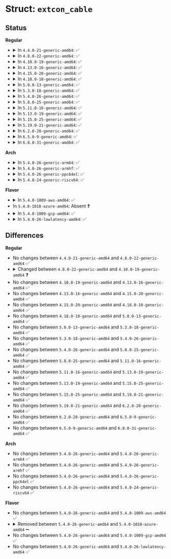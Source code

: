# Struct: <code>extcon_cable</code>

## Status
<b>Regular</b>
<ul>
<li>
<details>
<summary>In <code>4.4.0-21-generic-amd64</code>: ✅</summary>

```c
struct extcon_cable {
    struct extcon_dev * edev;
    int cable_index;
    struct attribute_group attr_g;
    struct device_attribute attr_name;
    struct device_attribute attr_state;
    struct attribute *[3] attrs;
}
```
</details>
</li>
<li>
<details>
<summary>In <code>4.8.0-22-generic-amd64</code>: ✅</summary>

```c
struct extcon_cable {
    struct extcon_dev * edev;
    int cable_index;
    struct attribute_group attr_g;
    struct device_attribute attr_name;
    struct device_attribute attr_state;
    struct attribute *[3] attrs;
}
```
</details>
</li>
<li>
<details>
<summary>In <code>4.10.0-19-generic-amd64</code>: ✅</summary>

```c
struct extcon_cable {
    struct extcon_dev * edev;
    int cable_index;
    struct attribute_group attr_g;
    struct device_attribute attr_name;
    struct device_attribute attr_state;
    struct attribute *[3] attrs;
    union extcon_property_value[3] usb_propval;
    union extcon_property_value[1] chg_propval;
    union extcon_property_value[1] jack_propval;
    union extcon_property_value[2] disp_propval;
    long unsigned int[1] usb_bits;
    long unsigned int[1] chg_bits;
    long unsigned int[1] jack_bits;
    long unsigned int[1] disp_bits;
}
```
</details>
</li>
<li>
<details>
<summary>In <code>4.13.0-16-generic-amd64</code>: ✅</summary>

```c
struct extcon_cable {
    struct extcon_dev * edev;
    int cable_index;
    struct attribute_group attr_g;
    struct device_attribute attr_name;
    struct device_attribute attr_state;
    struct attribute *[3] attrs;
    union extcon_property_value[3] usb_propval;
    union extcon_property_value[1] chg_propval;
    union extcon_property_value[1] jack_propval;
    union extcon_property_value[2] disp_propval;
    long unsigned int[1] usb_bits;
    long unsigned int[1] chg_bits;
    long unsigned int[1] jack_bits;
    long unsigned int[1] disp_bits;
}
```
</details>
</li>
<li>
<details>
<summary>In <code>4.15.0-20-generic-amd64</code>: ✅</summary>

```c
struct extcon_cable {
    struct extcon_dev * edev;
    int cable_index;
    struct attribute_group attr_g;
    struct device_attribute attr_name;
    struct device_attribute attr_state;
    struct attribute *[3] attrs;
    union extcon_property_value[3] usb_propval;
    union extcon_property_value[1] chg_propval;
    union extcon_property_value[1] jack_propval;
    union extcon_property_value[2] disp_propval;
    long unsigned int[1] usb_bits;
    long unsigned int[1] chg_bits;
    long unsigned int[1] jack_bits;
    long unsigned int[1] disp_bits;
}
```
</details>
</li>
<li>
<details>
<summary>In <code>4.18.0-10-generic-amd64</code>: ✅</summary>

```c
struct extcon_cable {
    struct extcon_dev * edev;
    int cable_index;
    struct attribute_group attr_g;
    struct device_attribute attr_name;
    struct device_attribute attr_state;
    struct attribute *[3] attrs;
    union extcon_property_value[3] usb_propval;
    union extcon_property_value[1] chg_propval;
    union extcon_property_value[1] jack_propval;
    union extcon_property_value[2] disp_propval;
    long unsigned int[1] usb_bits;
    long unsigned int[1] chg_bits;
    long unsigned int[1] jack_bits;
    long unsigned int[1] disp_bits;
}
```
</details>
</li>
<li>
<details>
<summary>In <code>5.0.0-13-generic-amd64</code>: ✅</summary>

```c
struct extcon_cable {
    struct extcon_dev * edev;
    int cable_index;
    struct attribute_group attr_g;
    struct device_attribute attr_name;
    struct device_attribute attr_state;
    struct attribute *[3] attrs;
    union extcon_property_value[3] usb_propval;
    union extcon_property_value[1] chg_propval;
    union extcon_property_value[1] jack_propval;
    union extcon_property_value[2] disp_propval;
    long unsigned int[1] usb_bits;
    long unsigned int[1] chg_bits;
    long unsigned int[1] jack_bits;
    long unsigned int[1] disp_bits;
}
```
</details>
</li>
<li>
<details>
<summary>In <code>5.3.0-18-generic-amd64</code>: ✅</summary>

```c
struct extcon_cable {
    struct extcon_dev * edev;
    int cable_index;
    struct attribute_group attr_g;
    struct device_attribute attr_name;
    struct device_attribute attr_state;
    struct attribute *[3] attrs;
    union extcon_property_value[3] usb_propval;
    union extcon_property_value[1] chg_propval;
    union extcon_property_value[1] jack_propval;
    union extcon_property_value[2] disp_propval;
    long unsigned int[1] usb_bits;
    long unsigned int[1] chg_bits;
    long unsigned int[1] jack_bits;
    long unsigned int[1] disp_bits;
}
```
</details>
</li>
<li>
<details>
<summary>In <code>5.4.0-26-generic-amd64</code>: ✅</summary>

```c
struct extcon_cable {
    struct extcon_dev * edev;
    int cable_index;
    struct attribute_group attr_g;
    struct device_attribute attr_name;
    struct device_attribute attr_state;
    struct attribute *[3] attrs;
    union extcon_property_value[3] usb_propval;
    union extcon_property_value[1] chg_propval;
    union extcon_property_value[1] jack_propval;
    union extcon_property_value[2] disp_propval;
    long unsigned int[1] usb_bits;
    long unsigned int[1] chg_bits;
    long unsigned int[1] jack_bits;
    long unsigned int[1] disp_bits;
}
```
</details>
</li>
<li>
<details>
<summary>In <code>5.8.0-25-generic-amd64</code>: ✅</summary>

```c
struct extcon_cable {
    struct extcon_dev * edev;
    int cable_index;
    struct attribute_group attr_g;
    struct device_attribute attr_name;
    struct device_attribute attr_state;
    struct attribute *[3] attrs;
    union extcon_property_value[3] usb_propval;
    union extcon_property_value[1] chg_propval;
    union extcon_property_value[1] jack_propval;
    union extcon_property_value[2] disp_propval;
    long unsigned int[1] usb_bits;
    long unsigned int[1] chg_bits;
    long unsigned int[1] jack_bits;
    long unsigned int[1] disp_bits;
}
```
</details>
</li>
<li>
<details>
<summary>In <code>5.11.0-16-generic-amd64</code>: ✅</summary>

```c
struct extcon_cable {
    struct extcon_dev * edev;
    int cable_index;
    struct attribute_group attr_g;
    struct device_attribute attr_name;
    struct device_attribute attr_state;
    struct attribute *[3] attrs;
    union extcon_property_value[3] usb_propval;
    union extcon_property_value[1] chg_propval;
    union extcon_property_value[1] jack_propval;
    union extcon_property_value[2] disp_propval;
    long unsigned int[1] usb_bits;
    long unsigned int[1] chg_bits;
    long unsigned int[1] jack_bits;
    long unsigned int[1] disp_bits;
}
```
</details>
</li>
<li>
<details>
<summary>In <code>5.13.0-19-generic-amd64</code>: ✅</summary>

```c
struct extcon_cable {
    struct extcon_dev * edev;
    int cable_index;
    struct attribute_group attr_g;
    struct device_attribute attr_name;
    struct device_attribute attr_state;
    struct attribute *[3] attrs;
    union extcon_property_value[3] usb_propval;
    union extcon_property_value[1] chg_propval;
    union extcon_property_value[1] jack_propval;
    union extcon_property_value[2] disp_propval;
    long unsigned int[1] usb_bits;
    long unsigned int[1] chg_bits;
    long unsigned int[1] jack_bits;
    long unsigned int[1] disp_bits;
}
```
</details>
</li>
<li>
<details>
<summary>In <code>5.15.0-25-generic-amd64</code>: ✅</summary>

```c
struct extcon_cable {
    struct extcon_dev * edev;
    int cable_index;
    struct attribute_group attr_g;
    struct device_attribute attr_name;
    struct device_attribute attr_state;
    struct attribute *[3] attrs;
    union extcon_property_value[3] usb_propval;
    union extcon_property_value[1] chg_propval;
    union extcon_property_value[1] jack_propval;
    union extcon_property_value[2] disp_propval;
    long unsigned int[1] usb_bits;
    long unsigned int[1] chg_bits;
    long unsigned int[1] jack_bits;
    long unsigned int[1] disp_bits;
}
```
</details>
</li>
<li>
<details>
<summary>In <code>5.19.0-21-generic-amd64</code>: ✅</summary>

```c
struct extcon_cable {
    struct extcon_dev * edev;
    int cable_index;
    struct attribute_group attr_g;
    struct device_attribute attr_name;
    struct device_attribute attr_state;
    struct attribute *[3] attrs;
    union extcon_property_value[3] usb_propval;
    union extcon_property_value[1] chg_propval;
    union extcon_property_value[1] jack_propval;
    union extcon_property_value[2] disp_propval;
    long unsigned int[1] usb_bits;
    long unsigned int[1] chg_bits;
    long unsigned int[1] jack_bits;
    long unsigned int[1] disp_bits;
}
```
</details>
</li>
<li>
<details>
<summary>In <code>6.2.0-20-generic-amd64</code>: ✅</summary>

```c
struct extcon_cable {
    struct extcon_dev * edev;
    int cable_index;
    struct attribute_group attr_g;
    struct device_attribute attr_name;
    struct device_attribute attr_state;
    struct attribute *[3] attrs;
    union extcon_property_value[3] usb_propval;
    union extcon_property_value[1] chg_propval;
    union extcon_property_value[1] jack_propval;
    union extcon_property_value[2] disp_propval;
    long unsigned int[1] usb_bits;
    long unsigned int[1] chg_bits;
    long unsigned int[1] jack_bits;
    long unsigned int[1] disp_bits;
}
```
</details>
</li>
<li>
<details>
<summary>In <code>6.5.0-9-generic-amd64</code>: ✅</summary>

```c
struct extcon_cable {
    struct extcon_dev * edev;
    int cable_index;
    struct attribute_group attr_g;
    struct device_attribute attr_name;
    struct device_attribute attr_state;
    struct attribute *[3] attrs;
    union extcon_property_value[3] usb_propval;
    union extcon_property_value[1] chg_propval;
    union extcon_property_value[1] jack_propval;
    union extcon_property_value[2] disp_propval;
    long unsigned int[1] usb_bits;
    long unsigned int[1] chg_bits;
    long unsigned int[1] jack_bits;
    long unsigned int[1] disp_bits;
}
```
</details>
</li>
<li>
<details>
<summary>In <code>6.8.0-31-generic-amd64</code>: ✅</summary>

```c
struct extcon_cable {
    struct extcon_dev * edev;
    int cable_index;
    struct attribute_group attr_g;
    struct device_attribute attr_name;
    struct device_attribute attr_state;
    struct attribute *[3] attrs;
    union extcon_property_value[3] usb_propval;
    union extcon_property_value[1] chg_propval;
    union extcon_property_value[1] jack_propval;
    union extcon_property_value[2] disp_propval;
    long unsigned int[1] usb_bits;
    long unsigned int[1] chg_bits;
    long unsigned int[1] jack_bits;
    long unsigned int[1] disp_bits;
}
```
</details>
</li>
</ul>
<b>Arch</b>
<ul>
<li>
<details>
<summary>In <code>5.4.0-26-generic-arm64</code>: ✅</summary>

```c
struct extcon_cable {
    struct extcon_dev * edev;
    int cable_index;
    struct attribute_group attr_g;
    struct device_attribute attr_name;
    struct device_attribute attr_state;
    struct attribute *[3] attrs;
    union extcon_property_value[3] usb_propval;
    union extcon_property_value[1] chg_propval;
    union extcon_property_value[1] jack_propval;
    union extcon_property_value[2] disp_propval;
    long unsigned int[1] usb_bits;
    long unsigned int[1] chg_bits;
    long unsigned int[1] jack_bits;
    long unsigned int[1] disp_bits;
}
```
</details>
</li>
<li>
<details>
<summary>In <code>5.4.0-26-generic-armhf</code>: ✅</summary>

```c
struct extcon_cable {
    struct extcon_dev * edev;
    int cable_index;
    struct attribute_group attr_g;
    struct device_attribute attr_name;
    struct device_attribute attr_state;
    struct attribute *[3] attrs;
    union extcon_property_value[3] usb_propval;
    union extcon_property_value[1] chg_propval;
    union extcon_property_value[1] jack_propval;
    union extcon_property_value[2] disp_propval;
    long unsigned int[1] usb_bits;
    long unsigned int[1] chg_bits;
    long unsigned int[1] jack_bits;
    long unsigned int[1] disp_bits;
}
```
</details>
</li>
<li>
<details>
<summary>In <code>5.4.0-26-generic-ppc64el</code>: ✅</summary>

```c
struct extcon_cable {
    struct extcon_dev * edev;
    int cable_index;
    struct attribute_group attr_g;
    struct device_attribute attr_name;
    struct device_attribute attr_state;
    struct attribute *[3] attrs;
    union extcon_property_value[3] usb_propval;
    union extcon_property_value[1] chg_propval;
    union extcon_property_value[1] jack_propval;
    union extcon_property_value[2] disp_propval;
    long unsigned int[1] usb_bits;
    long unsigned int[1] chg_bits;
    long unsigned int[1] jack_bits;
    long unsigned int[1] disp_bits;
}
```
</details>
</li>
<li>
<details>
<summary>In <code>5.4.0-24-generic-riscv64</code>: ✅</summary>

```c
struct extcon_cable {
    struct extcon_dev * edev;
    int cable_index;
    struct attribute_group attr_g;
    struct device_attribute attr_name;
    struct device_attribute attr_state;
    struct attribute *[3] attrs;
    union extcon_property_value[3] usb_propval;
    union extcon_property_value[1] chg_propval;
    union extcon_property_value[1] jack_propval;
    union extcon_property_value[2] disp_propval;
    long unsigned int[1] usb_bits;
    long unsigned int[1] chg_bits;
    long unsigned int[1] jack_bits;
    long unsigned int[1] disp_bits;
}
```
</details>
</li>
</ul>
<b>Flavor</b>
<ul>
<li>
<details>
<summary>In <code>5.4.0-1009-aws-amd64</code>: ✅</summary>

```c
struct extcon_cable {
    struct extcon_dev * edev;
    int cable_index;
    struct attribute_group attr_g;
    struct device_attribute attr_name;
    struct device_attribute attr_state;
    struct attribute *[3] attrs;
    union extcon_property_value[3] usb_propval;
    union extcon_property_value[1] chg_propval;
    union extcon_property_value[1] jack_propval;
    union extcon_property_value[2] disp_propval;
    long unsigned int[1] usb_bits;
    long unsigned int[1] chg_bits;
    long unsigned int[1] jack_bits;
    long unsigned int[1] disp_bits;
}
```
</details>
</li>
<li>
In <code>5.4.0-1010-azure-amd64</code>: Absent ❓
</li>
<li>
<details>
<summary>In <code>5.4.0-1009-gcp-amd64</code>: ✅</summary>

```c
struct extcon_cable {
    struct extcon_dev * edev;
    int cable_index;
    struct attribute_group attr_g;
    struct device_attribute attr_name;
    struct device_attribute attr_state;
    struct attribute *[3] attrs;
    union extcon_property_value[3] usb_propval;
    union extcon_property_value[1] chg_propval;
    union extcon_property_value[1] jack_propval;
    union extcon_property_value[2] disp_propval;
    long unsigned int[1] usb_bits;
    long unsigned int[1] chg_bits;
    long unsigned int[1] jack_bits;
    long unsigned int[1] disp_bits;
}
```
</details>
</li>
<li>
<details>
<summary>In <code>5.4.0-26-lowlatency-amd64</code>: ✅</summary>

```c
struct extcon_cable {
    struct extcon_dev * edev;
    int cable_index;
    struct attribute_group attr_g;
    struct device_attribute attr_name;
    struct device_attribute attr_state;
    struct attribute *[3] attrs;
    union extcon_property_value[3] usb_propval;
    union extcon_property_value[1] chg_propval;
    union extcon_property_value[1] jack_propval;
    union extcon_property_value[2] disp_propval;
    long unsigned int[1] usb_bits;
    long unsigned int[1] chg_bits;
    long unsigned int[1] jack_bits;
    long unsigned int[1] disp_bits;
}
```
</details>
</li>
</ul>

## Differences
<b>Regular</b>
<ul>
<li>
No changes between <code>4.4.0-21-generic-amd64</code> and <code>4.8.0-22-generic-amd64</code> ✅
</li>
<li>
<details>
<summary>Changed between <code>4.8.0-22-generic-amd64</code> and <code>4.10.0-19-generic-amd64</code> ❓</summary>
<ul>
<li>
<b>Field added. </b>
<code>union extcon_property_value[3] usb_propval</code>
</li>
<li>
<b>Field added. </b>
<code>union extcon_property_value[1] chg_propval</code>
</li>
<li>
<b>Field added. </b>
<code>union extcon_property_value[1] jack_propval</code>
</li>
<li>
<b>Field added. </b>
<code>union extcon_property_value[2] disp_propval</code>
</li>
<li>
<b>Field added. </b>
<code>long unsigned int[1] usb_bits</code>
</li>
<li>
<b>Field added. </b>
<code>long unsigned int[1] chg_bits</code>
</li>
<li>
<b>Field added. </b>
<code>long unsigned int[1] jack_bits</code>
</li>
<li>
<b>Field added. </b>
<code>long unsigned int[1] disp_bits</code>
</li>
</ul>
</details>
</li>
<li>
No changes between <code>4.10.0-19-generic-amd64</code> and <code>4.13.0-16-generic-amd64</code> ✅
</li>
<li>
No changes between <code>4.13.0-16-generic-amd64</code> and <code>4.15.0-20-generic-amd64</code> ✅
</li>
<li>
No changes between <code>4.15.0-20-generic-amd64</code> and <code>4.18.0-10-generic-amd64</code> ✅
</li>
<li>
No changes between <code>4.18.0-10-generic-amd64</code> and <code>5.0.0-13-generic-amd64</code> ✅
</li>
<li>
No changes between <code>5.0.0-13-generic-amd64</code> and <code>5.3.0-18-generic-amd64</code> ✅
</li>
<li>
No changes between <code>5.3.0-18-generic-amd64</code> and <code>5.4.0-26-generic-amd64</code> ✅
</li>
<li>
No changes between <code>5.4.0-26-generic-amd64</code> and <code>5.8.0-25-generic-amd64</code> ✅
</li>
<li>
No changes between <code>5.8.0-25-generic-amd64</code> and <code>5.11.0-16-generic-amd64</code> ✅
</li>
<li>
No changes between <code>5.11.0-16-generic-amd64</code> and <code>5.13.0-19-generic-amd64</code> ✅
</li>
<li>
No changes between <code>5.13.0-19-generic-amd64</code> and <code>5.15.0-25-generic-amd64</code> ✅
</li>
<li>
No changes between <code>5.15.0-25-generic-amd64</code> and <code>5.19.0-21-generic-amd64</code> ✅
</li>
<li>
No changes between <code>5.19.0-21-generic-amd64</code> and <code>6.2.0-20-generic-amd64</code> ✅
</li>
<li>
No changes between <code>6.2.0-20-generic-amd64</code> and <code>6.5.0-9-generic-amd64</code> ✅
</li>
<li>
No changes between <code>6.5.0-9-generic-amd64</code> and <code>6.8.0-31-generic-amd64</code> ✅
</li>
</ul>
<b>Arch</b>
<ul>
<li>
No changes between <code>5.4.0-26-generic-amd64</code> and <code>5.4.0-26-generic-arm64</code> ✅
</li>
<li>
No changes between <code>5.4.0-26-generic-amd64</code> and <code>5.4.0-26-generic-armhf</code> ✅
</li>
<li>
No changes between <code>5.4.0-26-generic-amd64</code> and <code>5.4.0-26-generic-ppc64el</code> ✅
</li>
<li>
No changes between <code>5.4.0-26-generic-amd64</code> and <code>5.4.0-24-generic-riscv64</code> ✅
</li>
</ul>
<b>Flavor</b>
<ul>
<li>
No changes between <code>5.4.0-26-generic-amd64</code> and <code>5.4.0-1009-aws-amd64</code> ✅
</li>
<li>
<details>
<summary>Removed between <code>5.4.0-26-generic-amd64</code> and <code>5.4.0-1010-azure-amd64</code> ➖</summary>

```c
struct extcon_cable {
    struct extcon_dev * edev;
    int cable_index;
    struct attribute_group attr_g;
    struct device_attribute attr_name;
    struct device_attribute attr_state;
    struct attribute *[3] attrs;
    union extcon_property_value[3] usb_propval;
    union extcon_property_value[1] chg_propval;
    union extcon_property_value[1] jack_propval;
    union extcon_property_value[2] disp_propval;
    long unsigned int[1] usb_bits;
    long unsigned int[1] chg_bits;
    long unsigned int[1] jack_bits;
    long unsigned int[1] disp_bits;
}
```
</details>
</li>
<li>
No changes between <code>5.4.0-26-generic-amd64</code> and <code>5.4.0-1009-gcp-amd64</code> ✅
</li>
<li>
No changes between <code>5.4.0-26-generic-amd64</code> and <code>5.4.0-26-lowlatency-amd64</code> ✅
</li>
</ul>
